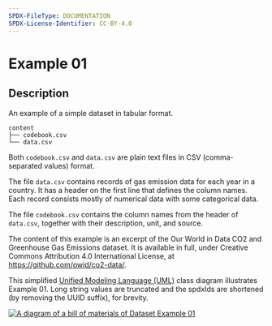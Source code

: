 ```yaml
---
SPDX-FileType: DOCUMENTATION
SPDX-License-Identifier: CC-BY-4.0
---
```


# Example 01

## Description

An example of a simple dataset in tabular format.

```text
content
├── codebook.csv
└── data.csv
```

Both `codebook.csv` and `data.csv` are plain text files in CSV (comma-separated
values) format.

The file `data.csv` contains records of gas emission data for each year in a
country. It has a header on the first line that defines the column names.
Each record consists mostly of numerical data with some categorical data.

The file `codebook.csv` contains the column names from the header of
`data.csv`, together with their description, unit, and source.

The content of this example is an excerpt of the Our World in Data CO2 and
Greenhouse Gas Emissions dataset. It is available in full, under Creative
Commons Attribution 4.0 International License, at
<https://github.com/owid/co2-data/>.

This simplified
[Unified Modeling Language (UML)](https://en.wikipedia.org/wiki/Unified_Modeling_Language)
class diagram illustrates Example 01.  Long string values are truncated and the
spdxIds are shortened (by removing the UUID suffix), for brevity.

[![A diagram of a bill of materials of Dataset Example 01](./spdx3.0/example01.png "A diagram of a bill of materials of Dataset Example 01")](./spdx3.0/example01.png)
